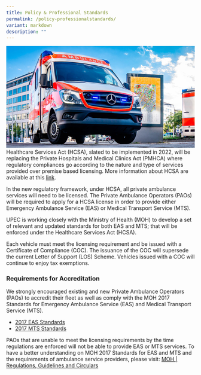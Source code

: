 ```yaml
---
title: Policy & Professional Standards
permalink: /policy-professionalstandards/
variant: markdown
description: ""
---
```

![](/images/Coverpage_picture.jpeg)Healthcare Services Act (HCSA), slated to be implemented in 2022, will be replacing the Private Hospitals and Medical Clinics Act (PMHCA) where regulatory compliances go according to the nature and type of services provided over premise based licensing. More information about HCSA are available at this [link](https://www.moh.gov.sg/hcsa/home).

In the new regulatory framework, under HCSA, all private ambulance services will need to be licensed. The Private Ambulance Operators (PAOs) will be required to apply for a HCSA license in order to provide either Emergency Ambulance Service (EAS) or Medical Transport Service (MTS).

UPEC is working closely with the Ministry of Health (MOH) to develop a set of relevant and updated standards for both EAS and MTS; that will be enforced under the Healthcare Services Act (HCSA).

Each vehicle must meet the licensing requirement and be issued with a Certificate of Compliance (COC). The issuance of the COC will supersede the current Letter of Support (LOS) Scheme. Vehicles issued with a COC will continue to enjoy tax exemptions.

### Requirements for Accreditation

We strongly encouraged existing and new Private Ambulance Operators (PAOs) to accredit their fleet as well as comply with the MOH 2017 Standards for Emergency Ambulance Service (EAS) and Medical Transport Service (MTS).

*   [2017 EAS Standards](https://www.moh.gov.sg/licensing-and-regulation/regulations-guidelines-and-circulars/details/moh-standards-for-emergency-ambulance-service-(2017)-updated-20-jan-2021)
*   [2017 MTS Standards](https://www.moh.gov.sg/licensing-and-regulation/regulations-guidelines-and-circulars/details/moh-standards-for-medical-transport-service-(2017)-updated-20-jan-2021)

PAOs that are unable to meet the licensing requirements by the time regulations are enforced will not be able to provide EAS or MTS services. To have a better understanding on MOH 2017 Standards for EAS and MTS and the requirements of ambulance service providers, please visit: [MOH | Regulations, Guidelines and Circulars](https://www.moh.gov.sg/licensing-and-regulation/regulations-guidelines-and-circulars/)
